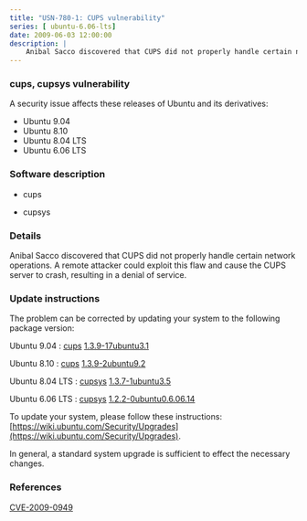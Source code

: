 ```yaml
---
title: "USN-780-1: CUPS vulnerability"
series: [ ubuntu-6.06-lts]
date: 2009-06-03 12:00:00
description: |
    Anibal Sacco discovered that CUPS did not properly handle certain network operations. A remote attacker could exploit this flaw and cause the CUPS server to crash, resulting in a denial of service. 
--- 
```

 
### cups, cupsys vulnerability

A security issue affects these releases of Ubuntu and its derivatives:

* Ubuntu 9.04
* Ubuntu 8.10
* Ubuntu 8.04 LTS
* Ubuntu 6.06 LTS

### Software description

* cups 

* cupsys 

### Details

Anibal Sacco discovered that CUPS did not properly handle certain network operations. A remote attacker could exploit this flaw and cause the CUPS server to crash, resulting in a denial of service. 

### Update instructions

The problem can be corrected by updating your system to the following package version:

Ubuntu 9.04
 : [cups](https://launchpad.net/ubuntu/+source/cups) <span> [1.3.9-17ubuntu3.1](https://launchpad.net/ubuntu/+source/cups/1.3.9-17ubuntu3.1) </span> 

Ubuntu 8.10
 : [cups](https://launchpad.net/ubuntu/+source/cups) <span> [1.3.9-2ubuntu9.2](https://launchpad.net/ubuntu/+source/cups/1.3.9-2ubuntu9.2) </span> 

Ubuntu 8.04 LTS
 : [cupsys](https://launchpad.net/ubuntu/+source/cupsys) <span> [1.3.7-1ubuntu3.5](https://launchpad.net/ubuntu/+source/cupsys/1.3.7-1ubuntu3.5) </span> 

Ubuntu 6.06 LTS
 : [cupsys](https://launchpad.net/ubuntu/+source/cupsys) <span> [1.2.2-0ubuntu0.6.06.14](https://launchpad.net/ubuntu/+source/cupsys/1.2.2-0ubuntu0.6.06.14) </span> 

To update your system, please follow these instructions: [https://wiki.ubuntu.com/Security/Upgrades](https://wiki.ubuntu.com/Security/Upgrades).

In general, a standard system upgrade is sufficient to effect the necessary changes. 

### References

 [CVE-2009-0949](http://people.ubuntu.com/~ubuntu-security/cve/CVE-2009-0949)
 
